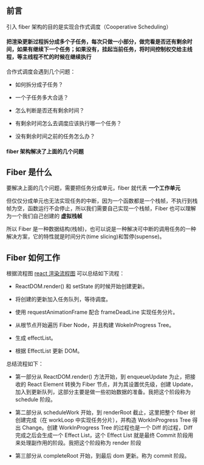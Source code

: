 ## 前言

引入 fiber 架构的目的是实现合作式调度（Cooperative Scheduling）

#### 把渲染更新过程拆分成多个子任务，每次只做一小部分，做完看是否还有剩余时间，如果有继续下一个任务；如果没有，挂起当前任务，将时间控制权交给主线程，等主线程不忙的时候在继续执行

合作式调度会遇到几个问题：

- 如何拆分成子任务？

- 一个子任务多大合适？

- 怎么判断是否还有剩余时间？

- 有剩余时间怎么去调度应该执行哪一个任务？

- 没有剩余时间之前的任务怎么办？

#### fiber 架构解决了上面的几个问题

## Fiber 是什么

要解决上面的几个问题，需要把任务分成单元，fiber 就代表 <strong>一个工作单元</strong>

但仅仅分成单元也无法实现任务的中断，因为一个函数都是一个栈帧，不执行到栈帧为空，函数运行不会停止，所以我们需要自己实现一个栈帧，Fiber 也可以理解为一个我们自己创建的 <strong>虚拟栈帧</strong>

所以 Fiber 是一种数据结构(栈帧)，也可以说是一种解决可中断的调用任务的一种解决方案，它的特性就是时间分片(time slicing)和暂停(supense)。


## Fiber 如何工作

根据流程图 <a href="https://github.com/HanLess/react-analysis/blob/master/img/ReactDom.render%E6%89%A7%E8%A1%8C%E6%B5%81%E7%A8%8B%EF%BC%88%E4%BB%8EscheduleRootUpdate%E5%BC%80%E5%A7%8B%EF%BC%89.png">react 渲染流程图</a> 可以总结如下流程：

- ReactDOM.render() 和 setState 的时候开始创建更新。

- 将创建的更新加入任务队列，等待调度。

- 使用 requestAnimationFrame 配合 frameDeadLine 实现任务分片。

- 从根节点开始遍历 Fiber Node，并且构建 WokeInProgress Tree。

- 生成 effectList。

- 根据 EffectList 更新 DOM。

总结流程如下：

- 第一部分从 ReactDOM.render() 方法开始，到 enqueueUpdate 为止，把接收的 React Element 转换为 Fiber 节点，并为其设置优先级，创建 Update，加入到更新队列，这部分主要是做一些初始数据的准备。我把这个阶段称为 schedule 阶段。

- 第二部分从 scheduleWork 开始，到 renderRoot 截止，这里把整个 fiber 树创建完成（在 workLoop 中实现任务分片），并构造 WorkInProgress Tree 得出 Change。创建 WorkInProgress Tree 的过程也是一个 Diff 的过程，Diff 完成之后会生成一个 Effect List，这个 Effect List 就是最终 Commit 阶段用来处理副作用的阶段。我把这个阶段称为 render 阶段

- 第三部分从 completeRoot 开始，到最后 dom 更新。称为 commit 阶段。









